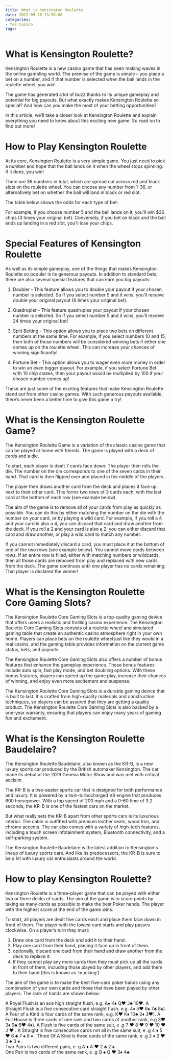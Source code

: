 ```yaml
---
title: What is Kensington Roulette
date: 2022-09-28 13:58:06
categories:
- Yes Casino
tags:
---
```



#  What is Kensington Roulette?

Kensington Roulette is a new casino game that has been making waves in the online gambling world. The premise of the game is simple – you place a bet on a number, and if that number is selected when the ball lands in the roulette wheel, you win!

The game has generated a lot of buzz thanks to its unique gameplay and potential for big payouts. But what exactly makes Kensington Roulette so special? And how can you make the most of your betting opportunities?

In this article, we’ll take a closer look at Kensington Roulette and explain everything you need to know about this exciting new game. So read on to find out more!

# How to Play Kensington Roulette

At its core, Kensington Roulette is a very simple game. You just need to pick a number and hope that the ball lands on it when the wheel stops spinning. If it does, you win!

There are 36 numbers in total, which are spread out across red and black slots on the roulette wheel. You can choose any number from 1-36, or alternatively bet on whether the ball will land in black or red slot.

The table below shows the odds for each type of bet:






For example, if you choose number 5 and the ball lands on it, you’ll win $36 chips (3 times your original bet). Conversely, if you bet on black and the ball ends up landing in a red slot, you’ll lose your chips.

# Special Features of Kensington Roulette

As well as its simple gameplay, one of the things that makes Kensington Roulette so popular is its generous payouts. In addition to standard bets, there are also several special features that can earn you big payouts:

1) Doubler - This feature allows you to double your payout if your chosen number is selected. So if you select number 5 and it wins, you’ll receive double your original payout (6 times your original bet).

2) Quadrupler - This feature quadruples your payout if your chosen number is selected. So if you select number 5 and it wins, you’ll receive 24 times your original bet!

3) Split Betting - This option allows you to place two bets on different numbers at the same time. For example, if you select numbers 10 and 15, then both of those numbers will be considered winning bets if either one comes up on the roulette wheel. This can increase your chances of winning significantly!

4) Fortune Bet - This option allows you to wager even more money in order to win an even bigger payout. For example, if you select Fortune Bet with 10 chip stakes, then your payout would be multiplied by 100 if your chosen number comes up!

These are just some of the exciting features that make Kensington Roulette stand out from other casino games. With such generous payouts available, there’s never been a better time to give this game a try!

#  What is the Kensington Roulette Game?

The Kensington Roulette Game is a variation of the classic casino game that can be played at home with friends. The game is played with a deck of cards and a die.

To start, each player is dealt 7 cards face down. The player then rolls the die. The number on the die corresponds to one of the seven cards in their hand. That card is then flipped over and placed in the middle of the players.

The player then draws another card from the deck and places it face up next to their other card. This forms two rows of 3 cards each, with the last card at the bottom of each row (see example below).

The aim of the game is to remove all of your cards from play as quickly as possible. You can do this by either matching the number on the die with the number on your card, or by playing a wild card. For example, if you roll a 4 and your card is also a 4, you can discard that card and draw another from the deck. If you roll a 2 and your card is also a 2, you can either discard that card and draw another, or play a wild card to match any number.

If you cannot immediately discard a card, you must place it at the bottom of one of the two rows (see example below). You cannot move cards between rows. If an entire row is filled, either with matching numbers or wildcards, then all those cards are removed from play and replaced with new cards from the deck. The game continues until one player has no cards remaining. That player is declared the winner!

#  What is the Kensington Roulette Core Gaming Slots?

The Kensington Roulette Core Gaming Slots is a top-quality gaming device that offers users a realistic and thrilling casino experience. The Kensington Roulette Core Gaming Slots consists of a roulette wheel and simulated gaming table that create an authentic casino atmosphere right in your own home. Players can place bets on the roulette wheel just like they would in a real casino, and the gaming table provides information on the current game status, bets, and payouts.

The Kensington Roulette Core Gaming Slots also offers a number of bonus features that enhance the gameplay experience. These bonus features include auto spin, fast play mode, and bet doubling options. With these bonus features, players can speed up the game play, increase their chances of winning, and enjoy even more excitement and suspense.

The Kensington Roulette Core Gaming Slots is a durable gaming device that is built to last. It is crafted from high-quality materials and construction techniques, so players can be assured that they are getting a quality product. The Kensington Roulette Core Gaming Slots is also backed by a one-year warranty, ensuring that players can enjoy many years of gaming fun and excitement.

#  What is the Kensington Roulette Baudelaire?

The Kensington Roulette Baudelaire, also known as the KR-B, is a new luxury sports car produced by the British automaker Kensington. The car made its debut at the 2019 Geneva Motor Show and was met with critical acclaim.

The KR-B is a two-seater sports car that is designed for both performance and luxury. It is powered by a twin-turbocharged V8 engine that produces 600 horsepower. With a top speed of 200 mph and a 0-60 time of 3.2 seconds, the KR-B is one of the fastest cars on the market.

But what really sets the KR-B apart from other sports cars is its luxurious interior. The cabin is outfitted with premium leather seats, wood trim, and chrome accents. The car also comes with a variety of high-tech features, including a touch screen infotainment system, Bluetooth connectivity, and a self-parking system.

The Kensington Roulette Baudelaire is the latest addition to Kensington's lineup of luxury sports cars. And like its predecessors, the KR-B is sure to be a hit with luxury car enthusiasts around the world.

#  How to play Kensington Roulette?

Kensington Roulette is a three-player game that can be played with either two or three decks of cards. The aim of the game is to score points by taking as many cards as possible to make the best Poker hands. The player with the highest score at the end of the game wins.

To start, all players are dealt five cards each and place them face down in front of them. The player with the lowest card starts and play passes clockwise. On a player’s turn they must:

1. Draw one card from the deck and add it to their hand.
2. Play one card from their hand, placing it face up in front of them. 
3. optionally, discard one card from their hand and draw another from the deck to replace it. 
4. If they cannot play any more cards then they must pick up all the cards in front of them, including those played by other players, and add them to their hand (this is known as ‘mucking’).

The aim of the game is to make the best five-card poker hands using any combination of your own cards and those that have been played by other players. The rank of hands are shown below:

A Royal Flush is an ace high straight flush, e.g. A♠ K♦ Q♥ J♣ 10♥.
A Straight Flush is a five consecutive card straight flush, e.g. 4♦ 5♥ 6♠ 7♣ 8♠).
A Four of a Kind is four cards of the same rank, e.g. K♥ K♦ 10♣ 2♦ 3♥).
A Full House is three cards of one rank and two cards of another rank, e.g 3♥ 3♦ 9♣ 6♥ 4♦).
A Flush is five cards of the same suit, e .g 7 ♥ 8 ♥ 9 ♥ 10 ♥ J ♥ . 
A Straight is five consecutive cards not all in the same suit, e .g 4 ♦ 5 ♥ 6 ♣ 7 ♠ 8 ♦ . 
Three Of A Kind is three cards of the same rank, e .g 2 ♦ 2 ♥ 3 ♣ 3 ♠ .  
Two Pairs is two different pairs, e .g A ♦ A ♥ 2 ♣ 2 ♠ .  
One Pair is two cards of the same rank, e .g Q ♠ Q ♥ 3♦ 4♣